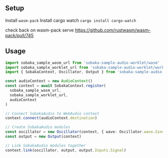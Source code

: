 ## Setup

Install `wasm-pack`
Install cargo watch `cargo install cargo-watch`

check back on wasm-pack serve https://github.com/rustwasm/wasm-pack/pull/745

## Usage

```ts
import sobaka_sample_wasm_url from 'sobaka-sample-audio-worklet/wasm'
import sobaka_sample_worklet_url from 'sobaka-sample-audio-worklet/worklet'
import { SobakaContext, Oscillator, Output } from 'sobaka-sample-audio-worklet'

const audioContext = new AudioContext()
const context = await SobakaContext.register(
  sobaka_sample_wasm_url,
  sobaka_sample_worklet_url,
  audioContext
)

// Connect SobakaAudio to WebAudio context
context.connect(audioContext.destination)

// Create SobakaAudio modules
const oscillator = new Oscillator(context, { wave: Oscillator.wave.Sine })
const output = new Output(context)

// Link SobakaAudio modules together
context.link(oscillator, output, output.Inputs.Signal)
```
